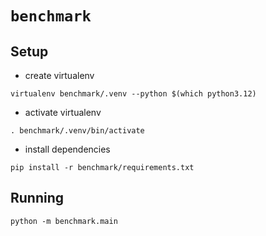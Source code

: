 # `benchmark`

## Setup

- create virtualenv
```
virtualenv benchmark/.venv --python $(which python3.12)
```

- activate virtualenv
```
. benchmark/.venv/bin/activate
```

- install dependencies
```
pip install -r benchmark/requirements.txt
```

## Running

```
python -m benchmark.main
```

